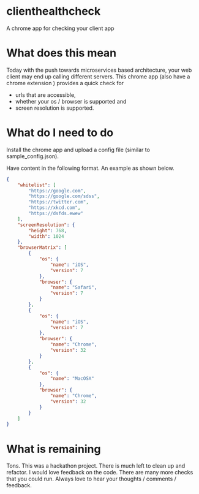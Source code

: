 clienthealthcheck
=================

A chrome app for checking your client app

What does this mean
===================
Today with the push towards microservices based architecture, your web client may end up calling different servers.
This chrome app (also have a chrome extension )  provides a quick check for

* urls that are accessible,
* whether your os / browser is supported and
* screen resolution is supported.

What do I need to do
====================
Install the chrome app and upload a config file (similar to sample_config.json). 

Have content in the following format. An example as shown below.


```json
{
    "whitelist": [
        "https://google.com",
        "https://google.com/sdss",
        "https://twitter.com",
        "https://xkcd.com",
        "https://dsfds.ewew"
    ],
    "screenResolution": {
        "height": 768,
        "width": 1024
    },
    "browserMatrix": [
        {
            "os": {
                "name": "iOS",
                "version": 7
            },
            "browser": {
                "name": "Safari",
                "version": 7
            }
        },
        {
            "os": {
                "name": "iOS",
                "version": 7
            },
            "browser": {
                "name": "Chrome",
                "version": 32
            }
        },
        {
            "os": {
                "name": "MacOSX"
            },
            "browser": {
                "name": "Chrome",
                "version": 32
            }
        }
    ]
}
```



What is remaining
===================
Tons. This was a hackathon project. There is much left to clean up and refactor. I would love feedback on the code.
There are many more checks that you could run.
Always love to hear your thoughts / comments / feedback.